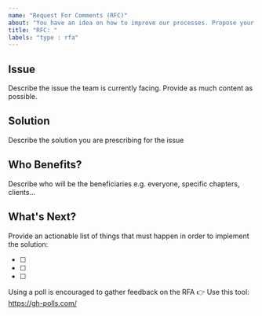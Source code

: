 ```yaml
---
name: "Request For Comments (RFC)"
about: "You have an idea on how to improve our processes. Propose your idea so that the team can provide feedback."
title: "RFC: "
labels: "type : rfa"
---
```


## Issue

Describe the issue the team is currently facing. Provide as much content as possible.

## Solution

Describe the solution you are prescribing for the issue
 
## Who Benefits?

Describe who will be the beneficiaries e.g. everyone, specific chapters, clients...
 
## What's Next?

Provide an actionable list of things that must happen in order to implement the solution:

- [ ] 
- [ ] 
- [ ] 

Using a poll is encouraged to gather feedback on the RFA 👉 Use this tool: https://gh-polls.com/
